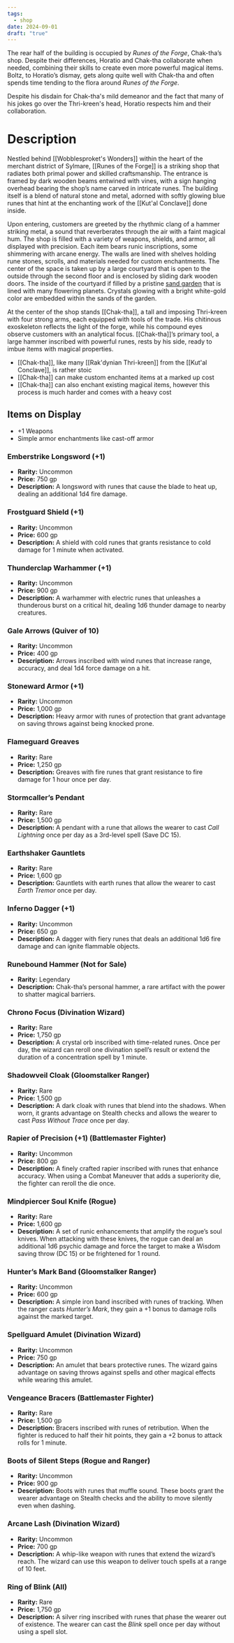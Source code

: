 ```yaml
---
tags:
  - shop
date: 2024-09-01
draft: "true"
---
```

The rear half of the building is occupied by *Runes of the Forge*, Chak-tha’s shop. Despite their differences, Horatio and Chak-tha collaborate when needed, combining their skills to create even more powerful magical items. Boltz, to Horatio’s dismay, gets along quite well with Chak-tha and often spends time tending to the flora around *Runes of the Forge*.

Despite his disdain for Chak-tha's mild demeanor and the fact that many of his jokes go over the Thri-kreen's head, Horatio respects him and their collaboration.

# Description

Nestled behind [[Wobblesproket's Wonders]] within the heart of the merchant district of Sylmare, [[Runes of the Forge]] is a striking shop that radiates both primal power and skilled craftsmanship. The entrance is framed by dark wooden beams entwined with vines, with a sign hanging overhead bearing the shop’s name carved in intricate runes. The building itself is a blend of natural stone and metal, adorned with softly glowing blue runes that hint at the enchanting work of the [[Kut'al Conclave]] done inside.

Upon entering, customers are greeted by the rhythmic clang of a hammer striking metal, a sound that reverberates through the air with a faint magical hum. The shop is filled with a variety of weapons, shields, and armor, all displayed with precision. Each item bears runic inscriptions, some shimmering with arcane energy. The walls are lined with shelves holding rune stones, scrolls, and materials needed for custom enchantments. The center of the space is taken up by a large courtyard that is open to the outside through the second floor and is enclosed by sliding dark wooden doors. The inside of the courtyard if filled by a pristine [sand garden](https://www.google.com/search?sca_esv=442ff8e4c6d9f12b&sca_upv=1&rlz=1C1GCEA_enUS995US995&sxsrf=ADLYWII6zin5vU21DKmzh01LNSnL1d9ykw:1724595360252&q=japanese+sand+garden&udm=2&fbs=AEQNm0Aa4sjWe7Rqy32pFwRj0UkWd8nbOJfsBGGB5IQQO6L3J03RPjGV0MznOJ6Likin94oGSh4l60tfPppA0C5BN3BoPIPZ4mO02288TWcC6nhc953r-iEY0Fnsc8p63NNuEo-_9lE3vw8_wlWQTOUoJiOaz96h-0idQ3ri-YSm1XM5OrXkpWcQFBioEOqIgZo9k77XCAGMfHUETSSqA9Acuma1rt2NRw&sa=X&ved=2ahUKEwjh4dCuqpCIAxUqpIkEHe5eIuwQtKgLegQIERAB&biw=1920&bih=945&dpr=1#vhid=DSq_9SX_bMj66M&vssid=mosaic) that is lined with many flowering planets. Crystals glowing with a bright white-gold color are embedded within the sands of the garden.

At the center of the shop stands [[Chak-tha]], a tall and imposing Thri-kreen with four strong arms, each equipped with tools of the trade. His chitinous exoskeleton reflects the light of the forge, while his compound eyes observe customers with an analytical focus. [[Chak-tha]]’s primary tool, a large hammer inscribed with powerful runes, rests by his side, ready to imbue items with magical properties.


- [[Chak-tha]], like many [[Rak'dynian Thri-kreen]] from the [[Kut'al Conclave]], is rather stoic
- [[Chak-tha]] can make custom enchanted items at a marked up cost
- [[Chak-tha]] can also enchant existing magical items, however this process is much harder and comes with a heavy cost
## Items on Display

- +1 Weapons
- Simple armor enchantments like cast-off armor

### Emberstrike Longsword (+1)
- **Rarity:** Uncommon
- **Price:** 750 gp
- **Description:** A longsword with runes that cause the blade to heat up, dealing an additional 1d4 fire damage.

### Frostguard Shield (+1)
- **Rarity:** Uncommon
- **Price:** 600 gp
- **Description:** A shield with cold runes that grants resistance to cold damage for 1 minute when activated.

### Thunderclap Warhammer (+1)
- **Rarity:** Uncommon
- **Price:** 900 gp
- **Description:** A warhammer with electric runes that unleashes a thunderous burst on a critical hit, dealing 1d6 thunder damage to nearby creatures.

### Gale Arrows (Quiver of 10)
- **Rarity:** Uncommon
- **Price:** 400 gp
- **Description:** Arrows inscribed with wind runes that increase range, accuracy, and deal 1d4 force damage on a hit.

### Stoneward Armor (+1)
- **Rarity:** Uncommon
- **Price:** 1,000 gp
- **Description:** Heavy armor with runes of protection that grant advantage on saving throws against being knocked prone.

### Flameguard Greaves
- **Rarity:** Rare
- **Price:** 1,250 gp
- **Description:** Greaves with fire runes that grant resistance to fire damage for 1 hour once per day.

### Stormcaller’s Pendant
- **Rarity:** Rare
- **Price:** 1,500 gp
- **Description:** A pendant with a rune that allows the wearer to cast *Call Lightning* once per day as a 3rd-level spell (Save DC 15).

### Earthshaker Gauntlets
- **Rarity:** Rare
- **Price:** 1,600 gp
- **Description:** Gauntlets with earth runes that allow the wearer to cast *Earth Tremor* once per day.

### Inferno Dagger (+1)
- **Rarity:** Uncommon
- **Price:** 650 gp
- **Description:** A dagger with fiery runes that deals an additional 1d6 fire damage and can ignite flammable objects.

### Runebound Hammer (Not for Sale)
- **Rarity:** Legendary
- **Description:** Chak-tha’s personal hammer, a rare artifact with the power to shatter magical barriers.

### Chrono Focus (Divination Wizard)
- **Rarity:** Rare
- **Price:** 1,750 gp
- **Description:** A crystal orb inscribed with time-related runes. Once per day, the wizard can reroll one divination spell’s result or extend the duration of a concentration spell by 1 minute.

### Shadowveil Cloak (Gloomstalker Ranger)
- **Rarity:** Rare
- **Price:** 1,500 gp
- **Description:** A dark cloak with runes that blend into the shadows. When worn, it grants advantage on Stealth checks and allows the wearer to cast *Pass Without Trace* once per day.

### Rapier of Precision (+1) (Battlemaster Fighter)
- **Rarity:** Uncommon
- **Price:** 800 gp
- **Description:** A finely crafted rapier inscribed with runes that enhance accuracy. When using a Combat Maneuver that adds a superiority die, the fighter can reroll the die once.

### Mindpiercer Soul Knife (Rogue)
- **Rarity:** Rare
- **Price:** 1,600 gp
- **Description:** A set of runic enhancements that amplify the rogue’s soul knives. When attacking with these knives, the rogue can deal an additional 1d6 psychic damage and force the target to make a Wisdom saving throw (DC 15) or be frightened for 1 round.

### Hunter’s Mark Band (Gloomstalker Ranger)
- **Rarity:** Uncommon
- **Price:** 600 gp
- **Description:** A simple iron band inscribed with runes of tracking. When the ranger casts *Hunter’s Mark*, they gain a +1 bonus to damage rolls against the marked target.

### Spellguard Amulet (Divination Wizard)
- **Rarity:** Uncommon
- **Price:** 750 gp
- **Description:** An amulet that bears protective runes. The wizard gains advantage on saving throws against spells and other magical effects while wearing this amulet.

### Vengeance Bracers (Battlemaster Fighter)
- **Rarity:** Rare
- **Price:** 1,500 gp
- **Description:** Bracers inscribed with runes of retribution. When the fighter is reduced to half their hit points, they gain a +2 bonus to attack rolls for 1 minute.

### Boots of Silent Steps (Rogue and Ranger)
- **Rarity:** Uncommon
- **Price:** 900 gp
- **Description:** Boots with runes that muffle sound. These boots grant the wearer advantage on Stealth checks and the ability to move silently even when dashing.

### Arcane Lash (Divination Wizard)
- **Rarity:** Uncommon
- **Price:** 700 gp
- **Description:** A whip-like weapon with runes that extend the wizard’s reach. The wizard can use this weapon to deliver touch spells at a range of 10 feet.

### Ring of Blink (All)
- **Rarity:** Rare
- **Price:** 1,750 gp
- **Description:** A silver ring inscribed with runes that phase the wearer out of existence. The wearer can cast the *Blink* spell once per day without using a spell slot.
